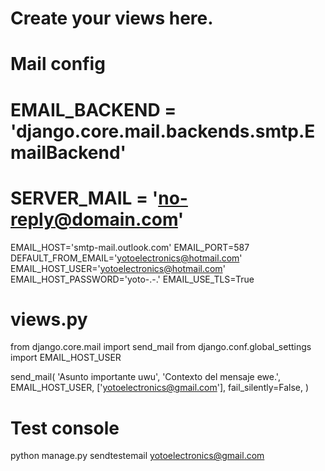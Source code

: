 # Create your views here.

# Mail config
# EMAIL_BACKEND = 'django.core.mail.backends.smtp.EmailBackend'
# SERVER_MAIL = 'no-reply@domain.com'
EMAIL_HOST='smtp-mail.outlook.com'
EMAIL_PORT=587
DEFAULT_FROM_EMAIL='yotoelectronics@hotmail.com'
EMAIL_HOST_USER='yotoelectronics@hotmail.com'
EMAIL_HOST_PASSWORD='yoto-.-.'
EMAIL_USE_TLS=True

# views.py

from django.core.mail import send_mail
from django.conf.global_settings import EMAIL_HOST_USER

send_mail(
    'Asunto importante uwu',
    'Contexto del mensaje ewe.',
    EMAIL_HOST_USER,
    ['yotoelectronics@gmail.com'],
    fail_silently=False,
    )

# Test console

python manage.py sendtestemail yotoelectronics@gmail.com
